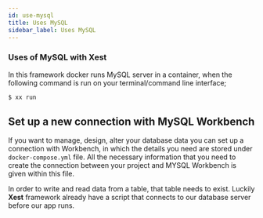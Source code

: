 ```yaml
---
id: use-mysql
title: Uses MySQL
sidebar_label: Uses MySQL
---
```


### Uses of MySQL with Xest

In this framework docker runs MySQL server in a container, when the following command is run on your terminal/command line interface;

```bash
$ xx run
```

## Set up a new connection with MySQL Workbench

If you want to manage, design, alter your database data you can set up a connection with Workbench, in which the details you need are stored under `docker-compose.yml` file. All the necessary information that you need to create the connection between your project and MYSQL Workbench is given within this file.

In order to write and read data from a table, that table needs to exist. Luckily **Xest** framework already have a script that connects to our database server before our app runs.